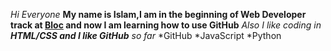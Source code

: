_Hi Everyone_
**My name is Islam,I am in the beginning of Web Developer track at [Bloc](https://www.bloc.io) and now I am learning how to use GitHub**
 _Also I like coding in **HTML/CSS and I like GitHub** so far_
 *GitHub
 *JavaScript
 *Python
 


